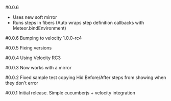 #0.0.6
* Uses new soft mirror
* Runs steps in fibers (Auto wraps step definition callbacks with Meteor.bindEnvironment)

#0.0.6
Bumping to velocity 1.0.0-rc4

#0.0.5
Fixing versions

#0.0.4
Using Velocity RC3

#0.0.3
Now works with a mirror

#0.0.2
Fixed sample test copying
Hid Before/After steps from showing when they don't error

#0.0.1
Initial release. Simple cucumberjs + velocity integration